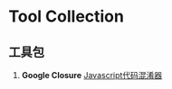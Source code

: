 # Tool Collection

## 工具包
1. **Google Closure** [Javascript代码混淆器](https://developers.google.com/closure/compiler/)
